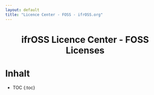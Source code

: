 ```yaml
---
layout: default
title: "Licence Center - FOSS - ifrOSS.org"
---
```


<!---

Neue licenses can be added using the following template:

| Licence name | [🇬🇧](link) | SPDX-Tag |

Emojis for the links can be copied from https://emojipedia.org

--->

<h1 style="text-align: center;">ifrOSS Licence Center - FOSS Licenses</h1>
<h1>Inhalt</h1>

* TOC
{:toc}

